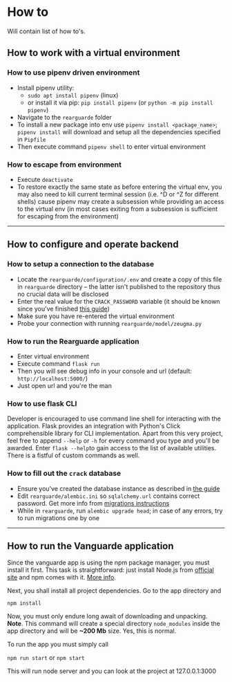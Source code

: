 # How to

Will contain list of how to's.

## How to work with a virtual environment

### How to use pipenv driven environment

- Install pipenv utility:
  - `sudo apt install pipenv` (linux)
  - or install it via pip: `pip install pipenv` (or `python -m pip install pipenv`)
- Navigate to the `rearguarde` folder
- To install a new package into env use `pipenv install <package_name>`; `pipenv install` will 
download and setup all the dependencies specified in `Pipfile`
- Then execute command `pipenv shell` to enter virtual environment

### How to escape from environment

- Execute `deactivate`
- To restore exactly the same state as before entering the virtual env, you may also need to kill 
current terminal session (i.e. ^D or ^Z for different shells) cause pipenv may create a subsession 
while providing an access to the virtual env (in most cases exiting from a subsession is sufficient 
for escaping from the environment)

---

## How to configure and operate backend

### How to setup a connection to the database

- Locate the `rearguarde/configuration/.env` and create a copy of this file in `rearguarde` 
directory &ndash; the latter isn't published to the repository thus no crucial data will be 
disclosed
- Enter the real value for the `CRACK_PASSWORD` variable (it should be known since you've finished 
[this guide](db-postgresql-setup.md))
- Make sure you have re-entered the virtual environment
- Probe your connection with running `rearguarde/model/zeugma.py`

### How to run the Rearguarde application

- Enter virtual environment
- Execute command `flask run`
- Then you will see debug info in your console and url (default: `http://localhost:5000/`)
- Just open url and you're the man

### How to use flask CLI 

Developer is encouraged to use command line shell for interacting with the application. Flask 
provides an integration with Python's Click comprehensible library for CLI implementation. Apart 
from this very project, feel free to append `--help` or `-h` for every command you type and you'll 
be awarded. Enter `flask --help`to gain access to the list of available utilities. There is a 
fistful of custom commands as well. 

### How to fill out the `crack` database

- Ensure you've created the database instance as described in [the guide](db-postgresql-setup.md)
- Edit `rearguarde/alembic.ini` so `sqlalchemy.url` contains correct password. Get more info from
[migrations instructions](db-migrations-instructions.md)
- While in `rearguarde`, run `alembic upgrade head`; in case of any errors, try to run migrations
one by one

---

## How to run the Vanguarde application

Since the vanguarde app is using the npm package manager, you must install it first. This
task is straightforward: just install Node.js from [official site](https://nodejs.org/en/)
and npm comes with it. [More info](https://www.npmjs.com/get-npm).

Next, you shall install all project dependencies. Go to the app directory and

`npm install`

Now, you must only endure long await of downloading and unpacking.
**Note**. This command will create a special directory `node_modules` inside the app
directory and will be **~200 Mb** size. Yes, this is normal.

To run the app you must simply call

`npm run start` or `npm start`

This will run node server and you can look at the project at 127.0.0.1:3000
